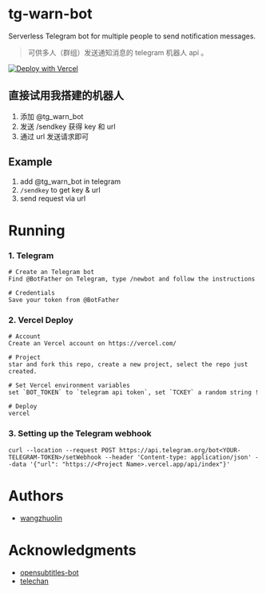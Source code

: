 # tg-warn-bot
Serverless Telegram bot for multiple people to send notification messages.

> 可供多人（群组）发送通知消息的 telegram 机器人 api 。

[![Deploy with Vercel](https://vercel.com/button)](https://vercel.com/new/clone?repository-url=https%3A%2F%2Fgithub.com%2Fwangzhuolin%2Ftg-warn-bot&env=BOT_TOKEN,TCKEY&envDescription=set%20%60BOT_TOKEN%60%20to%20%60telegram%20api%20token%60%2C%20set%20%60TCKEY%60%20a%20random%20string%20!)

## 直接试用我搭建的机器人

1. 添加 @tg_warn_bot
2. 发送 /sendkey 获得 key 和 url
3. 通过 url 发送请求即可

## Example

1. add @tg_warn_bot in telegram
2. `/sendkey` to get key & url
3. send request via url 


# Running
### 1. Telegram
````
# Create an Telegram bot
Find @BotFather on Telegram, type /newbot and follow the instructions

# Credentials
Save your token from @BotFather
````


### 2. Vercel Deploy
````
# Account
Create an Vercel account on https://vercel.com/

# Project
star and fork this repo, create a new project, select the repo just created.

# Set Vercel environment variables
set `BOT_TOKEN` to `telegram api token`, set `TCKEY` a random string !

# Deploy
vercel
````

### 3. Setting up the Telegram webhook
````
curl --location --request POST https://api.telegram.org/bot<YOUR-TELEGRAM-TOKEN>/setWebhook --header 'Content-type: application/json' --data '{"url": "https://<Project Name>.vercel.app/api/index"}'
````

# Authors
* [wangzhuolin](https://github.com/wangzhuolin/)

# Acknowledgments
* [opensubtitles-bot](https://github.com/xxgicoxx/opensubtitles-bot)
* [telechan](https://github.com/easychen/telechan)
